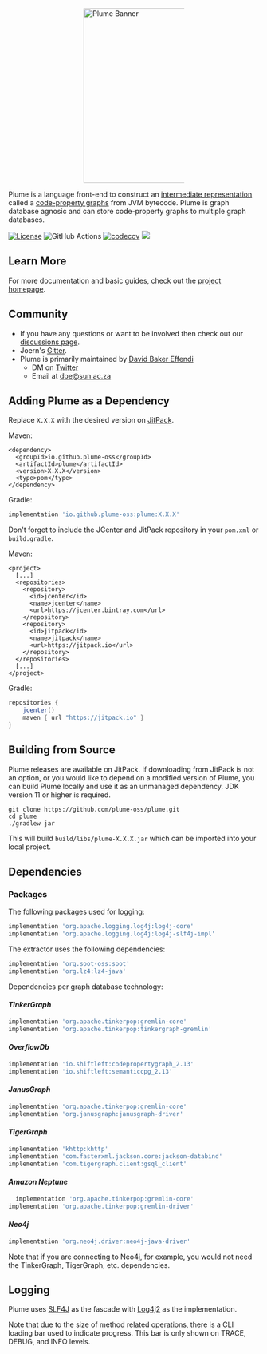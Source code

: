 <div style="display: block; margin-left: auto;margin-right: auto;width: 40%;">
  <a href="https://plume-oss.github.io/plume-docs/">
    <img src="https://plume-oss.github.io/plume-docs/assets/images/logo-text.png" width="350" alt="Plume Banner">
  </a>
</div>

Plume is a language front-end to construct
an [intermediate representation](https://en.wikipedia.org/wiki/Intermediate_representation) called
a [code-property graphs](https://github.com/ShiftLeftSecurity/codepropertygraph) from JVM bytecode. Plume is graph
database agnosic and can store code-property graphs to multiple graph databases.

[![License](https://img.shields.io/badge/License-Apache%202.0-blue.svg)](https://opensource.org/licenses/Apache-2.0)
![GitHub Actions](https://github.com/plume-oss/plume/workflows/CI/badge.svg)
[![codecov](https://codecov.io/gh/plume-oss/plume/branch/master/graph/badge.svg?token=4WY0U6QCU6)](https://codecov.io/gh/plume-oss/plume)
[![](https://jitpack.io/v/plume-oss/plume.svg)](https://jitpack.io/#plume-oss/plume)

## Learn More

For more documentation and basic guides, check out the [project homepage](https://plume-oss.github.io/plume-docs/).

## Community

* If you have any questions or want to be involved then check out
  our [discussions page](https://github.com/plume-oss/plume/discussions).
* Joern's [Gitter](https://gitter.im/joern-code-analyzer/community).
* Plume is primarily maintained by [David Baker Effendi](https://davidbakereffendi.github.io/)
    * DM on [Twitter](https://twitter.com/SDBakerEffendi)
    * Email at dbe@sun.ac.za

## Adding Plume as a Dependency

Replace `X.X.X` with the desired version on [JitPack](https://jitpack.io/#plume-oss/plume).

Maven:

```mxml
<dependency>
  <groupId>io.github.plume-oss</groupId>
  <artifactId>plume</artifactId>
  <version>X.X.X</version>
  <type>pom</type>
</dependency>
```

Gradle:

```groovy
implementation 'io.github.plume-oss:plume:X.X.X'
```

Don't forget to include the JCenter and JitPack repository in your `pom.xml` or `build.gradle`.

Maven:

```mxml
<project>
  [...]
  <repositories>
    <repository>
      <id>jcenter</id>
      <name>jcenter</name>
      <url>https://jcenter.bintray.com</url>
    </repository>
    <repository>
      <id>jitpack</id>
      <name>jitpack</name>
      <url>https://jitpack.io</url>
    </repository>
  </repositories>
  [...]
</project>
```

Gradle:

```groovy
repositories {
    jcenter()
    maven { url "https://jitpack.io" }
}
```

## Building from Source

Plume releases are available on JitPack. If downloading from JitPack is not an option, or you would like to depend on a
modified version of Plume, you can build Plume locally and use it as an unmanaged dependency. JDK version 11 or higher
is required.

```shell script
git clone https://github.com/plume-oss/plume.git
cd plume
./gradlew jar
```

This will build `build/libs/plume-X.X.X.jar` which can be imported into your local project.

## Dependencies

### Packages

The following packages used for logging:

```groovy
implementation 'org.apache.logging.log4j:log4j-core'
implementation 'org.apache.logging.log4j:log4j-slf4j-impl'
```

The extractor uses the following dependencies:

```groovy
implementation 'org.soot-oss:soot'
implementation 'org.lz4:lz4-java'
```

Dependencies per graph database technology:

#### _TinkerGraph_

```groovy
implementation 'org.apache.tinkerpop:gremlin-core'
implementation 'org.apache.tinkerpop:tinkergraph-gremlin'
```

#### _OverflowDb_

```groovy
implementation 'io.shiftleft:codepropertygraph_2.13'
implementation 'io.shiftleft:semanticcpg_2.13'
```

#### _JanusGraph_

```groovy
implementation 'org.apache.tinkerpop:gremlin-core'
implementation 'org.janusgraph:janusgraph-driver'
```

#### _TigerGraph_

```groovy
implementation 'khttp:khttp'
implementation 'com.fasterxml.jackson.core:jackson-databind'
implementation 'com.tigergraph.client:gsql_client'
```

#### _Amazon Neptune_

```groovy
  implementation 'org.apache.tinkerpop:gremlin-core'
implementation 'org.apache.tinkerpop:gremlin-driver'
```

#### _Neo4j_

```groovy
implementation 'org.neo4j.driver:neo4j-java-driver'
```

Note that if you are connecting to Neo4j, for example, you would not need the TinkerGraph, TigerGraph, etc.
dependencies.

## Logging

Plume uses [SLF4J](http://www.slf4j.org/) as the fascade with
[Log4j2](https://logging.apache.org/log4j/2.x/) as the implementation.

Note that due to the size of method related operations, there is a CLI loading bar used to indicate progress. This bar
is only shown on TRACE, DEBUG, and INFO levels.